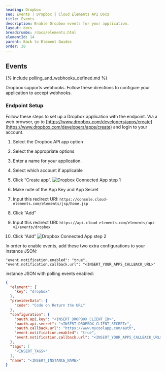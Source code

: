 ```yaml
---
heading: Dropbox
seo: Events | Dropbox | Cloud Elements API Docs
title: Events
description: Enable Dropbox events for your application.
layout: docs
breadcrumbs: /docs/elements.html
elementId: 14
parent: Back to Element Guides
order: 30
---
```


## Events

{% include polling_and_webhooks_defined.md %}

Dropbox supports webhooks.  Follow these directions to configure your application to accept webhooks.

### Endpoint Setup

Follow these steps to set up a Dropbox application with the endpoint. Via a web browser, go to [https://www.dropbox.com/developers/apps/create](https://www.dropbox.com/developers/apps/create) and login to your account.

1. Select the Dropbox API app option

2. Select the appropriate options

3. Enter a name for your application.

4. Select which account if applicable

5. Click “Create app”.
![Dropbox Connected App step 1](http://cloud-elements.com/wp-content/uploads/2016/03/DropboxAPI1.png)

6. Make note of the App Key and App Secret

7. Input this redirect URI:  `https://console.cloud-elements.com/elements/jsp/home.jsp`

8. Click “Add”

9. Input this redirect URI:  `https://api.cloud-elements.com/elements/api-v2/events/dropbox`

10. Click “Add”
![Dropbox Connected App step 2](http://cloud-elements.com/wp-content/uploads/2016/03/DropboxAPI3.png)

In order to enable events, add these two extra configurations to your instance JSON:

```
"event.notification.enabled": "true",
"event.notification.callback.url": "<INSERT_YOUR_APPS_CALLBACK_URL>"
```

instance JSON with polling events enabled:

```json
{
  "element": {
    "key": "dropbox"
  },
  "providerData": {
    "code": "Code on Return the URL"
  },
  "configuration": {
    "oauth.api.key": "<INSERT_DROPBOX_CLIENT_ID>",
    "oauth.api.secret": "<INSERT_DROPBOX_CLIENT_SECRET>",
    "oauth.callback.url": "https://www.mycoolapp.com/auth",
    "event.notification.enabled": "true",
    "event.notification.callback.url": "<INSERT_YOUR_APPS_CALLBACK_URL>"
  },
  "tags": [
    "<INSERT_TAGS>"
  ],
  "name": "<INSERT_INSTANCE_NAME>"
}
```
